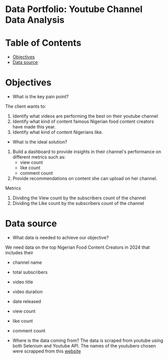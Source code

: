# Data Portfolio: Youtube Channel Data Analysis 

# Table of Contents

- [Objectives](#objectives)
- [Data source](#data-source)


# Objectives
- What is the key pain point?

The client wants to:
1. Identify what videos are performing the best on their youtube channel
2. Identify what kind of content famous Nigerian food content creators have made this year.
3. Identify what kind of content Nigerians like.

- What is the ideal solution? 
1. Build a dashboard to provide insights in their channel's performance on different metrics such as:
    - view count
    - like count
    - comment count
2. Provide recommendations on content she can upload on her channel.

Metrics
1. Dividing the View count by the subscribers count of the channel
2. Dividing the Like count by the subscribers count of the channel

# Data source 

- What data is needed to achieve our objective?

We need data on the top Nigerian Food Content Creators in 2024 that includes their 
- channel name
- total subscribers
- video title
- video duration
- date released
- view count
- like count
- comment count

- Where is the data coming from? 
The data is scraped from youtube using both Selenium and Youtube API. The names of the youtubers chosen were scrapped from this [website](https://videos.feedspot.com/nigeria_food_youtube_channels/)
